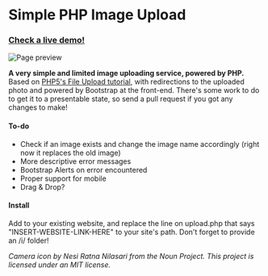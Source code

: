 # Simple PHP Image Upload
### [Check a live demo!](http://img.erikbianco.me)

![Page preview](http://img.erikbianco.me/i/imagehost.png)

**A very simple and limited image uploading service, powered by PHP.**
Based on [PHP5's File Upload tutorial](https://www.w3schools.com/php/php_file_upload.asp), with redirections to the uploaded photo and powered by Bootstrap at the front-end. There's some work to do to get it to a presentable state, so send a pull request if you got any changes to make!

#### To-do
* Check if an image exists and change the image name accordingly (right now it replaces the old image)
* More descriptive error messages
* Bootstrap Alerts on error encountered
* Proper support for mobile
* Drag & Drop?

#### Install
Add to your existing website, and replace the line on upload.php that says "INSERT-WEBSITE-LINK-HERE" to your site's path. Don't forget to provide an /i/ folder!

*Camera icon by Nesi Ratna Nilasari from the Noun Project. This project is licensed under an MIT license.*
